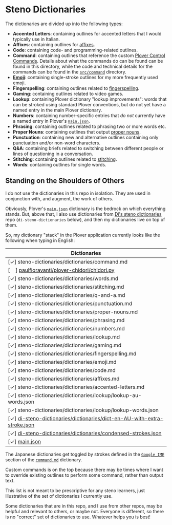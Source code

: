 # Steno Dictionaries

The dictionaries are divided up into the following types:

- **Accented Letters**: containing outlines for accented letters that I would
  typically use in Italian.
- **Affixes**: containing outlines for [affixes][].
- **Code**: containing code- and programming-related outlines.
- **Command**: containing outlines that reference the custom [Plover
  Control Commands][]. Details about what the commands do can be found can be
  found in this directory, while the code and technical details for the commands
  can be found in the [`src/command`][] directory.
- **[Emoji][]**: containing single-stroke outlines for my more frequently used
  emoji.
- **Fingerspelling**: containing outlines related to [fingerspelling][].
- **Gaming**: containing outlines related to video games.
- **Lookup**: containing Plover dictionary "lookup improvements": words that can
  be stroked using standard Plover conventions, but do not yet have a named
  entry in the main Plover dictionary.
- **Numbers**: containing number-specific entries that _do not_ currently have
  a named entry in Plover's [`main.json`][Plover main.json].
- **Phrasing**: containing outlines related to phrasing two or more words etc.
- **Proper Nouns**: containing outlines that output [proper nouns][].
- **Punctuation**: containing new and alternative outlines containing only
  punctuation and/or non-word characters.
- **Q&A**: containing briefs related to switching between different people or
  lines of questioning in a conversation.
- **Stitching**: containing outlines related to [stitching][].
- **Words**: containing outlines for single words.

## Standing on the Shoulders of Others

I do not use the dictionaries in this repo in isolation. They are used in
conjunction with, and augment, the work of others.

Obviously, Plover's [`main.json`][Plover main.json] dictionary is the bedrock on
which everything stands. But, above that, I also use dictionaries from
[Di's steno dictionaries][] repo (`di-steno-dictionaries` below), and then my
dictionaries live on top of them.

So, my dictionary "stack" in the Plover application currently looks like the
following when typing in English:

|                            Dictionaries                                      |
|------------------------------------------------------------------------------|
| [✓] steno-dictionaries/dictionaries/command.md                               |
| [&#8193;] [paulfioravanti/plover-chidori/chidori.py][]                       |
| [✓] steno-dictionaries/dictionaries/words.md                                 |
| [✓] steno-dictionaries/dictionaries/stitching.md                             |
| [✓] steno-dictionaries/dictionaries/q-and-a.md                               |
| [✓] steno-dictionaries/dictionaries/punctuation.md                           |
| [✓] steno-dictionaries/dictionaries/proper-nouns.md                          |
| [✓] steno-dictionaries/dictionaries/phrasing.md                              |
| [✓] steno-dictionaries/dictionaries/numbers.md                               |
| [✓] steno-dictionaries/dictionaries/lookup.md                                |
| [✓] steno-dictionaries/dictionaries/gaming.md                                |
| [✓] steno-dictionaries/dictionaries/fingerspelling.md                        |
| [✓] steno-dictionaries/dictionaries/emoji.md                                 |
| [✓] steno-dictionaries/dictionaries/code.md                                  |
| [✓] steno-dictionaries/dictionaries/affixes.md                               |
| [✓] steno-dictionaries/dictionaries/accented-letters.md                      |
| [✓] steno-dictionaries/dictionaries/lookup/lookup-au-words.json              |
| [✓] steno-dictionaries/dictionaries/lookup/lookup-words.json                 |
| [✓] [di-steno-dictionaries/dictionaries/dict-en-AU-with-extra-stroke.json][] |
| [✓] [di-steno-dictionaries/dictionaries/condensed-strokes.json][]            |
| [✓] [main.json][]                                                            |

The Japanese dictionaries get toggled by strokes defined in the
[`Google IME`][] section of the [`command.md`][] dictionary.

Custom commands is on the top because there may be times where I want to
override existing outlines to perform some command, rather than output text.

This list is not meant to be prescriptive for any steno learners, just
illustrative of the set of dictionaries I currently use.

Some dictionaries that are in this repo, and I use from other repos, may be
helpful and relevant to others, or maybe not. Everyone is different, so there is
no "correct" set of dictionaries to use. Whatever helps you is best!

[affixes]: https://en.wikipedia.org/wiki/Affix
[`command.md`]: ./command.md
[Di's steno dictionaries]: https://github.com/didoesdigital/steno-dictionaries
[di-steno-dictionaries/dictionaries/condensed-strokes.json]: https://github.com/didoesdigital/steno-dictionaries/blob/master/dictionaries/condensed-strokes.json
[di-steno-dictionaries/dictionaries/dict-en-AU-with-extra-stroke.json]: https://github.com/didoesdigital/steno-dictionaries/blob/master/dictionaries/dict-en-AU-with-extra-stroke.json
[Emoji]: https://en.wikipedia.org/wiki/Emoji
[fingerspelling]: https://www.artofchording.com/sounds/fingerspelling.html
[`Google IME`]: ./command.md#google-ime
[main.json]: https://github.com/openstenoproject/plover/blob/master/plover/assets/main.json
[Platinum Steno]: https://www.youtube.com/channel/UC-bfgyMjBdFuzhuL4Ff6XqA
[Plover]: http://www.openstenoproject.org/plover/
[paulfioravanti/plover-chidori/chidori.py]: https://github.com/paulfioravanti/plover-chidori/blob/main/chidori.py
[Plover Control Commands]: https://github.com/openstenoproject/plover/wiki/Dictionary-Format#plover-control-commands
[Plover main.json]: https://github.com/openstenoproject/plover/blob/master/plover/assets/main.json
[proper nouns]: https://en.wikipedia.org/wiki/Proper_noun
[`src/command`]: ../src/command
[stitching]: http://ilovesteno.com/2015/03/12/theory-thursday-stitching/
[Vim]: https://www.vim.org/
